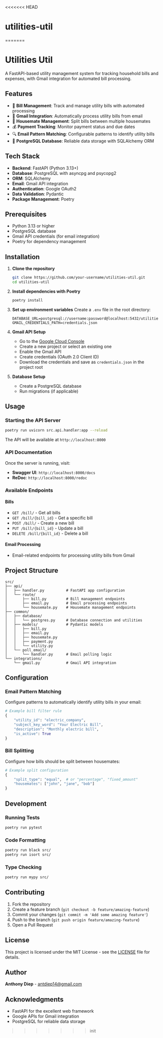 <<<<<<< HEAD
# utilities-util
=======
# Utilities Util

A FastAPI-based utility management system for tracking household bills and expenses, with Gmail integration for automated bill processing.

## Features

- 🧾 **Bill Management**: Track and manage utility bills with automated processing
- 📧 **Gmail Integration**: Automatically process utility bills from email
- 👥 **Housemate Management**: Split bills between multiple housemates
- 💰 **Payment Tracking**: Monitor payment status and due dates
- 🔍 **Email Pattern Matching**: Configurable patterns to identify utility bills
- 🐘 **PostgreSQL Database**: Reliable data storage with SQLAlchemy ORM

## Tech Stack

- **Backend**: FastAPI (Python 3.13+)
- **Database**: PostgreSQL with asyncpg and psycopg2
- **ORM**: SQLAlchemy
- **Email**: Gmail API integration
- **Authentication**: Google OAuth2
- **Data Validation**: Pydantic
- **Package Management**: Poetry

## Prerequisites

- Python 3.13 or higher
- PostgreSQL database
- Gmail API credentials (for email integration)
- Poetry for dependency management

## Installation

1. **Clone the repository**
   ```bash
   git clone https://github.com/your-username/utilities-util.git
   cd utilities-util
   ```

2. **Install dependencies with Poetry**
   ```bash
   poetry install
   ```

3. **Set up environment variables**
   Create a `.env` file in the root directory:
   ```env
   DATABASE_URL=postgresql://username:password@localhost:5432/utilities_db
   GMAIL_CREDENTIALS_PATH=credentials.json
   ```

4. **Gmail API Setup**
   - Go to the [Google Cloud Console](https://console.cloud.google.com/)
   - Create a new project or select an existing one
   - Enable the Gmail API
   - Create credentials (OAuth 2.0 Client ID)
   - Download the credentials and save as `credentials.json` in the project root

5. **Database Setup**
   - Create a PostgreSQL database
   - Run migrations (if applicable)

## Usage

### Starting the API Server

```bash
poetry run uvicorn src.api.handler:app --reload
```

The API will be available at `http://localhost:8000`

### API Documentation

Once the server is running, visit:
- **Swagger UI**: `http://localhost:8000/docs`
- **ReDoc**: `http://localhost:8000/redoc`

### Available Endpoints

#### Bills
- `GET /bill/` - Get all bills
- `GET /bill/{bill_id}` - Get a specific bill
- `POST /bill/` - Create a new bill
- `PUT /bill/{bill_id}` - Update a bill
- `DELETE /bill/{bill_id}` - Delete a bill

#### Email Processing
- Email-related endpoints for processing utility bills from Gmail

## Project Structure

```
src/
├── api/
│   ├── handler.py          # FastAPI app configuration
│   └── route/
│       ├── bill.py         # Bill management endpoints
│       ├── email.py        # Email processing endpoints
│       └── housemate.py    # Housemate management endpoints
├── common/
│   ├── database/
│   │   └── postgres.py     # Database connection and utilities
│   ├── models/             # Pydantic models
│   │   ├── bill.py
│   │   ├── email.py
│   │   ├── housemate.py
│   │   ├── payment.py
│   │   └── utility.py
│   └── poll_email/
│       └── handler.py      # Email polling logic
└── integrations/
    └── gmail.py            # Gmail API integration
```

## Configuration

### Email Pattern Matching
Configure patterns to automatically identify utility bills in your email:

```python
# Example bill filter rule
{
    "utility_id": "electric_company",
    "subject_key_word": "Your Electric Bill",
    "description": "Monthly electric bill",
    "is_active": True
}
```

### Bill Splitting
Configure how bills should be split between housemates:

```python
# Example split configuration
{
    "split_type": "equal",  # or "percentage", "fixed_amount"
    "housemates": ["john", "jane", "bob"]
}
```

## Development

### Running Tests
```bash
poetry run pytest
```

### Code Formatting
```bash
poetry run black src/
poetry run isort src/
```

### Type Checking
```bash
poetry run mypy src/
```

## Contributing

1. Fork the repository
2. Create a feature branch (`git checkout -b feature/amazing-feature`)
3. Commit your changes (`git commit -m 'Add some amazing feature'`)
4. Push to the branch (`git push origin feature/amazing-feature`)
5. Open a Pull Request

## License

This project is licensed under the MIT License - see the [LICENSE](LICENSE) file for details.

## Author

**Anthony Diep** - [antdiep14@gmail.com](mailto:antdiep14@gmail.com)

## Acknowledgments

- FastAPI for the excellent web framework
- Google APIs for Gmail integration
- PostgreSQL for reliable data storage
>>>>>>> init
